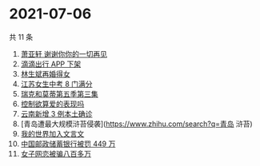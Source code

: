 # 2021-07-06

共 11 条

<!-- BEGIN ZHIHUSEARCH -->
<!-- 最后更新时间 Tue Jul 06 2021 11:08:50 GMT+0800 (China Standard Time) -->
1. [萧亚轩 谢谢你你的一切再见](https://www.zhihu.com/search?q=萧亚轩)
1. [滴滴出行 APP 下架](https://www.zhihu.com/search?q=滴滴下架)
1. [林生斌再婚得女](https://www.zhihu.com/search?q=林生斌)
1. [江苏女生中考 8 门满分](https://www.zhihu.com/search?q=中考)
1. [瑞克和莫蒂第五季第三集](https://www.zhihu.com/search?q=瑞克和莫蒂)
1. [控制欲算爱的表现吗](https://www.zhihu.com/search?q=扑通扑通的心)
1. [云南新增 3 例本土确诊](https://www.zhihu.com/search?q=云南疫情)
1. [青岛遭最大规模浒苔侵袭](https://www.zhihu.com/search?q=青岛 浒苔)
1. [我的世界加入文言文](https://www.zhihu.com/search?q=我的世界)
1. [中国邮政储蓄银行被罚 449 万](https://www.zhihu.com/search?q=中国邮政储蓄银行)
1. [女子网恋被骗八百多万](https://www.zhihu.com/search?q=网恋被骗)
<!-- END ZHIHUSEARCH -->
